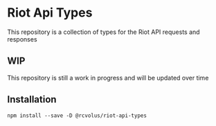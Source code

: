 # Riot Api Types
This repository is a collection of types for the Riot API requests and responses

## WIP
This repository is still a work in progress and will be updated over time

## Installation
```
npm install --save -D @rcvolus/riot-api-types
```